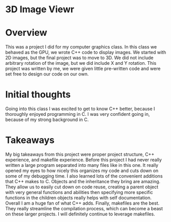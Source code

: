 # 3D Image Viewr

# Overview
This was a project I did for my computer graphics class. In this class we behaved as the GPU, we wrote C++ code to display images. We started with 2D images, but the final project was to move to 3D. We did not include arbitrary rotation of the image, but we did include X and Y rotation. This project was written by me, we were given little pre-written code and were set free to design our code on our own. 

# Initial thoughts
Going into this class I was excited to get to know C++ better, because I thoroughly enjoyed programming in C. I was very confident going in, because of my strong background in C.

# Takeaways 
My big takeaways from this project were proper project structure, C++ experience, and makefile experience. Before this project I had never really written a large program separated into many files like in this one. It really opened my eyes to how nicely this organizes my code and cuts down on some of my debugging time. I also learned lots of the convenient additions that C++ makes to C. Objects and the inheritance they bring are amazing. They allow us to easily cut down on code reuse, creating a parent object with very general functions and abilities then specifying more specific functions in the children objects really helps with self documentation. Overall I am a huge fan of what C++ adds. Finally, makefiles are the best. They really streamline the compilation process, which can become a beast on these larger projects. I will definitely continue to leverage makefiles.

